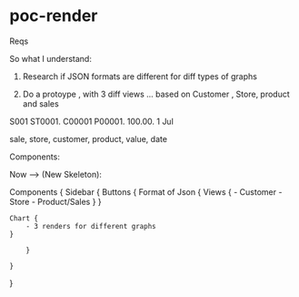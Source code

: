 
# poc-render

Reqs

So what I understand:

1. Research if JSON formats are different for diff types of graphs

2. Do a protoype , with 3 diff views ... based on Customer , Store, product and sales

 S001   ST0001. C00001    P00001.   100.00.  1 Jul

 sale, store, customer, product, value, date


Components:

Now --> (New Skeleton): 

Components {
    Sidebar {
        Buttons {
            Format of Json {
                Views {
                    - Customer
                    - Store
                    - Product/Sales
                }
            }

    Chart {
        - 3 renders for different graphs
    }

        }

    }


}